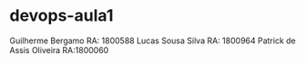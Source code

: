 # devops-aula1
 Guilherme Bergamo RA: 1800588
 Lucas Sousa Silva RA: 1800964
Patrick de Assis Oliveira RA:1800060
